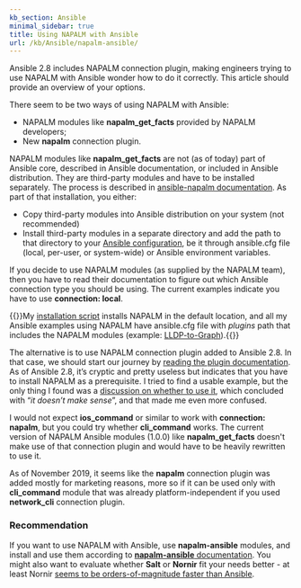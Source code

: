 ```yaml
---
kb_section: Ansible
minimal_sidebar: true
title: Using NAPALM with Ansible
url: /kb/Ansible/napalm-ansible/
---
```

Ansible 2.8 includes NAPALM connection plugin, making engineers trying to use NAPALM with Ansible wonder how to do it correctly. This article should provide an overview of your options.

There seem to be two ways of using NAPALM with Ansible:

* NAPALM modules like **napalm_get_facts** provided by NAPALM developers;
* New **napalm** connection plugin.

NAPALM modules like **napalm_get_facts** are not (as of today) part of Ansible core, described in Ansible documentation, or included in Ansible distribution. They are third-party modules and have to be installed separately. The process is described in [ansible-napalm documentation](https://napalm.readthedocs.io/en/latest/tutorials/ansible-napalm.html). As part of that installation, you either:

* Copy third-party modules into Ansible distribution on your system (not recommended)
* Install third-party modules in a separate directory and add the path to that directory to your [Ansible configuration](https://docs.ansible.com/ansible/latest/reference_appendices/config.html), be it through ansible.cfg file (local, per-user, or system-wide) or Ansible environment variables.

If you decide to use NAPALM modules (as supplied by the NAPALM team), then you have to read their documentation to figure out which Ansible connection type you should be using. The current examples indicate you have to use **connection: local**.

{{<note note>}}My [installation script](https://github.com/ipspace/NetOpsWorkshop/tree/master/install) installs NAPALM in the default location, and all my Ansible examples using NAPALM have ansible.cfg file with _plugins_ path that includes the NAPALM modules (example: [LLDP-to-Graph](https://github.com/ipspace/ansible-examples/tree/master/LLDP-to-Graph)).{{</note>}}

The alternative is to use NAPALM connection plugin added to Ansible 2.8. In that case, we should start our journey by [reading the plugin documentation](https://docs.ansible.com/ansible/latest/plugins/connection/napalm.html). As of Ansible 2.8, it’s cryptic and pretty useless but indicates that you have to install NAPALM as a prerequisite. I tried to find a usable example, but the only thing I found was a [discussion on whether to use it](https://github.com/napalm-automation/napalm-ansible/issues/148 ), which concluded with “_it doesn’t make sense_”, and that made me even more confused.

I would not expect **ios_command** or similar to work with **connection: napalm**, but you could try whether **cli_command** works. The current version of NAPALM Ansible modules (1.0.0) like **napalm_get_facts** doesn't make use of that connection plugin and would have to be heavily rewritten to use it.

As of November 2019, it seems like the **napalm** connection plugin was added mostly for marketing reasons, more so if it can be used only with **cli_command** module that was already platform-independent if you used **network_cli** connection plugin.

### Recommendation

If you want to use NAPALM with Ansible, use **napalm-ansible** modules, and install and use them according to [**napalm-ansible** documentation](https://napalm.readthedocs.io/en/latest/tutorials/ansible-napalm.html). You might also want to evaluate whether **Salt** or **Nornir** fit your needs better - at least Nornir [seems to be orders-of-magnitude faster than Ansible](https://networklore.com/ansible-nornir-speed/).
